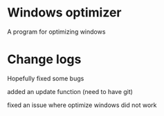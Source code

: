# Windows optimizer

A program for optimizing windows

# Change logs

Hopefully fixed some bugs

added an update function (need to have git)

fixed an issue where optimize windows did not work 
